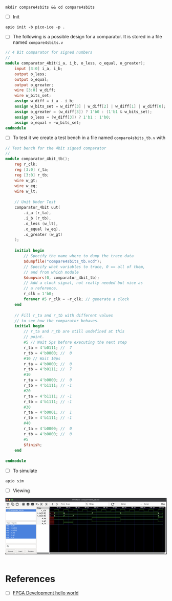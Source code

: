 # 

```
mkdir compare4sbits && cd compare4sbits
```

- [ ] Init

```
apio init -b pico-ice -p .
```

- [ ] The following is a possible design for a comparator. It is stored in a file named `compare4sbits.v`

```verilog
// 4 Bit comparator for signed numbers
//
module comparator_4bit(i_a, i_b, o_less, o_equal, o_greater);
    input [3:0] i_a, i_b;
    output o_less;
    output o_equal;
    output o_greater;
    wire [3:0] w_diff;
    wire w_bits_set;
    assign w_diff = i_a - i_b;
    assign w_bits_set = w_diff[3] | w_diff[2] | w_diff[1] | w_diff[0];
    assign o_greater = (w_diff[3]) ? 1'b0 : (1'b1 & w_bits_set);
    assign o_less = (w_diff[3]) ? 1'b1 : 1'b0;
    assign o_equal = ~w_bits_set;
endmodule
```

- [ ] To test it we create a test bench in a file named `compare4sbits_tb.v` with

```verilog
// Test bench for the 4bit signed comparator
//
module comparator_4bit_tb();
    reg r_clk;
    reg [3:0] r_ta;
    reg [3:0] r_tb;
    wire w_gt;
    wire w_eq;
    wire w_lt;

    // Unit Under Test
    comparator_4bit uut(
        .i_a (r_ta),
        .i_b (r_tb),
        .o_less (w_lt),
        .o_equal (w_eq),
        .o_greater (w_gt)
    );

    initial begin
        // Specify the name where to dump the trace data
        $dumpfile("compare4sbits_tb.vcd");
        // Specify what variables to trace, 0 == all of them,
        // and from which module
        $dumpvars(0, comparator_4bit_tb);
        // Add a clock signal, not really needed but nice as
        // a reference.
        r_clk = 1'b0;
        forever #5 r_clk = ~r_clk; // generate a clock
    end

    // Fill r_ta and r_tb with different values
    // to see how the comparator behaves.
    initial begin
        // r_ta and r_tb are still undefined at this
        // point.
        #5 // Wait 5ps before executing the next step
        r_ta = 4'b0111; //  7
        r_tb = 4'b0000; //  0
        #10 // Wait 10ps
        r_ta = 4'b0000; //  0
        r_tb = 4'b0111; //  7
        #10
        r_ta = 4'b0000; //  0
        r_tb = 4'b1111; // -1
        #20
        r_ta = 4'b1111; // -1
        r_tb = 4'b1111; // -1
        #30
        r_ta = 4'b0001; //  1
        r_tb = 4'b1111; // -1
        #40
        r_ta = 4'b0000; //  0
        r_tb = 4'b0000; //  0
        #5
        $finish;
    end

endmodule
```

- [ ] To simulate 

```
apio sim
```

- [ ] Viewing

<img src=images/gtkwave_compare4sbits.png width='' height='' > <img>


# References

- [ ] [FPGA Development hello world](https://timesink.nl/2023-12-26-apio.html)

